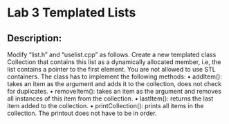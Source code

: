 # Lab 3 Templated Lists

## Description:
Modify “list.h” and “uselist.cpp” as follows. Create a new templated class Collection that contains this list as a dynamically allocated member, i.e, the list contains a pointer to the first element. You are not allowed to use STL containers. The class has to implement the following methods: 
•	addItem(): takes an item as the argument and adds it to the collection, does not check for duplicates. 
•	removeItem(): takes an item as the argument and removes all instances of this item from the collection. 
•	lastItem(): returns the last item added to the collection. 
•	printCollection(): prints all items in the collection. The printout does not have to be in order. 
